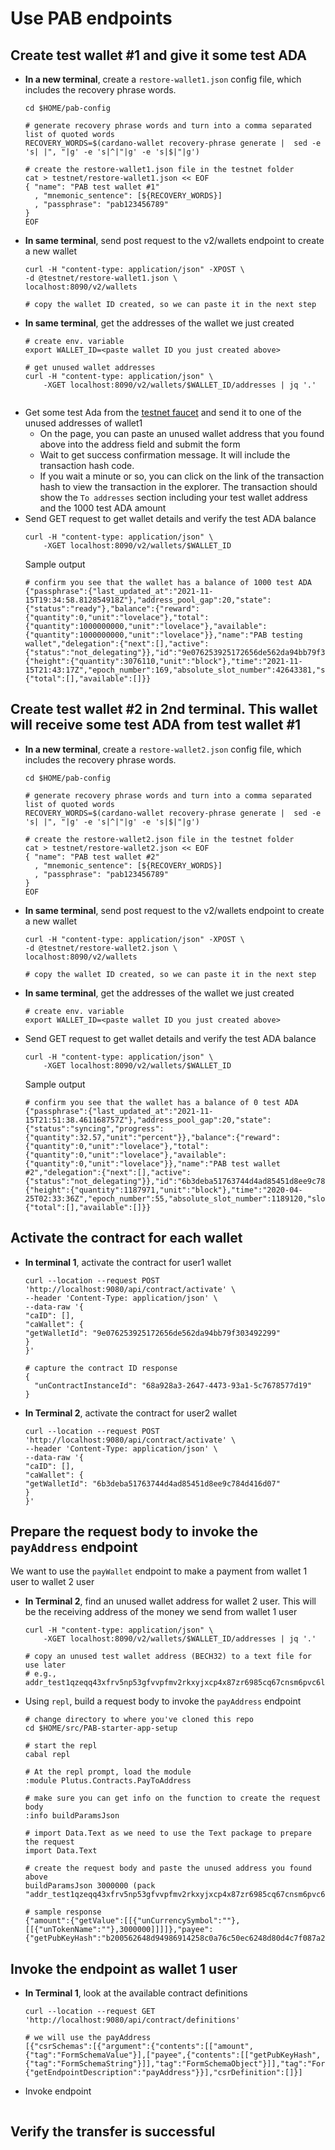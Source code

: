 # Use PAB endpoints

## Create test wallet #1 and give it some test ADA
- **In a new terminal**, create a `restore-wallet1.json` config file, which includes the recovery phrase words.
  ```shell
  cd $HOME/pab-config
  
  # generate recovery phrase words and turn into a comma separated list of quoted words
  RECOVERY_WORDS=$(cardano-wallet recovery-phrase generate |  sed -e 's| |", "|g' -e 's|^|"|g' -e 's|$|"|g')
  
  # create the restore-wallet1.json file in the testnet folder
  cat > testnet/restore-wallet1.json << EOF 
  { "name": "PAB test wallet #1"
    , "mnemonic_sentence": [${RECOVERY_WORDS}]
    , "passphrase": "pab123456789"
  }
  EOF
  ```
- **In same terminal**, send post request to the v2/wallets endpoint to create a new wallet
  ```shell
  curl -H "content-type: application/json" -XPOST \
  -d @testnet/restore-wallet1.json \
  localhost:8090/v2/wallets
  
  # copy the wallet ID created, so we can paste it in the next step
  ```
- **In same terminal**, get the addresses of the wallet we just created
  ```shell
  # create env. variable
  export WALLET_ID=<paste wallet ID you just created above>
  
  # get unused wallet addresses
  curl -H "content-type: application/json" \
      -XGET localhost:8090/v2/wallets/$WALLET_ID/addresses | jq '.'
     
  ```
- Get some test Ada from the [testnet faucet](https://testnets.cardano.org/en/testnets/cardano/tools/faucet/) and send it to
  one of the unused addresses of wallet1
    - On the page, you can paste an unused wallet address that you found above into the address field and submit the form
    - Wait to get success confirmation message. It will include the transaction hash code.
    - If you wait a minute or so, you can click on the link of the transaction hash to view the transaction in the explorer.
      The transaction should show the `To addresses` section including your test wallet address and the 1000 test ADA amount
- Send GET request to get wallet details and verify the test ADA balance
  ```shell
  curl -H "content-type: application/json" \
      -XGET localhost:8090/v2/wallets/$WALLET_ID
  ```
  Sample output
  ```log
  # confirm you see that the wallet has a balance of 1000 test ADA
  {"passphrase":{"last_updated_at":"2021-11-15T19:34:58.812854918Z"},"address_pool_gap":20,"state":{"status":"ready"},"balance":{"reward":{"quantity":0,"unit":"lovelace"},"total":{"quantity":1000000000,"unit":"lovelace"},"available":{"quantity":1000000000,"unit":"lovelace"}},"name":"PAB testing wallet","delegation":{"next":[],"active":{"status":"not_delegating"}},"id":"9e076253925172656de562da94bb79f303492299","tip":{"height":{"quantity":3076110,"unit":"block"},"time":"2021-11-15T21:43:17Z","epoch_number":169,"absolute_slot_number":42643381,"slot_number":4981},"assets":{"total":[],"available":[]}}
  ```
## Create test wallet #2 in 2nd terminal.  This wallet will receive some test ADA from test wallet #1
- **In a new terminal**, create a `restore-wallet2.json` config file, which includes the recovery phrase words.
  ```shell
  cd $HOME/pab-config
  
  # generate recovery phrase words and turn into a comma separated list of quoted words
  RECOVERY_WORDS=$(cardano-wallet recovery-phrase generate |  sed -e 's| |", "|g' -e 's|^|"|g' -e 's|$|"|g')
  
  # create the restore-wallet2.json file in the testnet folder
  cat > testnet/restore-wallet2.json << EOF 
  { "name": "PAB test wallet #2"
    , "mnemonic_sentence": [${RECOVERY_WORDS}]
    , "passphrase": "pab123456789"
  }
  EOF
  ```
- **In same terminal**, send post request to the v2/wallets endpoint to create a new wallet
  ```shell
  curl -H "content-type: application/json" -XPOST \
  -d @testnet/restore-wallet2.json \
  localhost:8090/v2/wallets
  
  # copy the wallet ID created, so we can paste it in the next step
  ```
- **In same terminal**, get the addresses of the wallet we just created
  ```shell
  # create env. variable
  export WALLET_ID=<paste wallet ID you just created above>
- Send GET request to get wallet details and verify the test ADA balance
  ```shell
  curl -H "content-type: application/json" \
      -XGET localhost:8090/v2/wallets/$WALLET_ID
  ```
  Sample output
  ```log
  # confirm you see that the wallet has a balance of 0 test ADA
  {"passphrase":{"last_updated_at":"2021-11-15T21:51:38.461168757Z"},"address_pool_gap":20,"state":{"status":"syncing","progress":{"quantity":32.57,"unit":"percent"}},"balance":{"reward":{"quantity":0,"unit":"lovelace"},"total":{"quantity":0,"unit":"lovelace"},"available":{"quantity":0,"unit":"lovelace"}},"name":"PAB test wallet #2","delegation":{"next":[],"active":{"status":"not_delegating"}},"id":"6b3deba51763744d4ad85451d8ee9c784d416d07","tip":{"height":{"quantity":1187971,"unit":"block"},"time":"2020-04-25T02:33:36Z","epoch_number":55,"absolute_slot_number":1189120,"slot_number":1120},"assets":{"total":[],"available":[]}}
  ```
## Activate the contract for each wallet
- **In terminal 1**, activate the contract for user1 wallet
  ```shell
  curl --location --request POST 'http://localhost:9080/api/contract/activate' \
  --header 'Content-Type: application/json' \
  --data-raw '{
  "caID": [],
  "caWallet": {
  "getWalletId": "9e076253925172656de562da94bb79f303492299"
  }
  }'
  
  # capture the contract ID response
  {
    "unContractInstanceId": "68a928a3-2647-4473-93a1-5c7678577d19"
  }
  ```
- **In Terminal 2**, activate the contract for user2 wallet
  ```shell
  curl --location --request POST 'http://localhost:9080/api/contract/activate' \
  --header 'Content-Type: application/json' \
  --data-raw '{
  "caID": [],
  "caWallet": {
  "getWalletId": "6b3deba51763744d4ad85451d8ee9c784d416d07"
  }
  }'
  ```

## Prepare the request body to invoke the `payAddress` endpoint
We want to use the `payWallet` endpoint to make a payment from wallet 1 user to wallet 2 user 
- **In Terminal 2**, find an unused wallet address for wallet 2 user. This will be the receiving address of the money
  we send from wallet 1 user
  ```shell
  curl -H "content-type: application/json" \
      -XGET localhost:8090/v2/wallets/$WALLET_ID/addresses | jq '.'
  
  # copy an unused test wallet address (BECH32) to a text file for use later
  # e.g., addr_test1qzeqq43xfrv5np53gfvvpfmv2rkxyjxcp4x87zr6985cq67cnsm6pvc6l4pv0gukjmwpyq7yc226hjatttqg003a7kuqj5aw3v
  ```
- Using `repl`, build a request body to invoke the `payAddress` endpoint
  ```shell
  # change directory to where you've cloned this repo
  cd $HOME/src/PAB-starter-app-setup
  
  # start the repl
  cabal repl
  
  # At the repl prompt, load the module
  :module Plutus.Contracts.PayToAddress  
  
  # make sure you can get info on the function to create the request body
  :info buildParamsJson
  
  # import Data.Text as we need to use the Text package to prepare the request
  import Data.Text
  
  # create the request body and paste the unused address you found above 
  buildParamsJson 3000000 (pack "addr_test1qzeqq43xfrv5np53gfvvpfmv2rkxyjxcp4x87zr6985cq67cnsm6pvc6l4pv0gukjmwpyq7yc226hjatttqg003a7kuqj5aw3v")  

  # sample response
  {"amount":{"getValue":[[{"unCurrencySymbol":""},[[{"unTokenName":""},3000000]]]]},"payee":{"getPubKeyHash":"b200562648d94986914258c0a76c50ec6248d80d4c7f087a29e9806b"}}
  ```

## Invoke the endpoint as wallet 1 user  
- **In Terminal 1**, look at the available contract definitions
  ```shell
  curl --location --request GET 'http://localhost:9080/api/contract/definitions'
  
  # we will use the payAddress
  [{"csrSchemas":[{"argument":{"contents":[["amount",{"tag":"FormSchemaValue"}],["payee",{"contents":[["getPubKeyHash",{"tag":"FormSchemaString"}]],"tag":"FormSchemaObject"}]],"tag":"FormSchemaObject"},"endpointDescription":{"getEndpointDescription":"payAddress"}}],"csrDefinition":[]}]
  ```
- Invoke endpoint
  ```shell
  
  ```

## Verify the transfer is successful